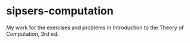 # sipsers-computation
My work for the exercises and problems in Introduction to the Theory of Computation, 3rd ed.
